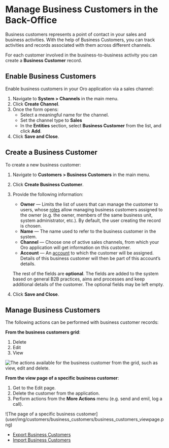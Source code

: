 <a id="user-guide-system-channel-entities-business-customer"></a>

# Manage Business Customers in the Back-Office

Business customers represents a point of contact in your sales and business activities. With the help of Business Customers, you can track activities and records associated with them across different channels.

For each customer involved in the business-to-business activity you can create a **Business Customer** record.

<a id="user-guide-customers-create"></a>

## Enable Business Customers

Enable business customers in your Oro application via a sales channel:

1. Navigate to **System > Channels** in the main menu.
2. Click **Create Channel**.
3. Once the form opens:
   * Select a meaningful name for the channel.
   * Set the channel type to **Sales**
   * In the **Entities** section, select **Business Customer** from the list, and click **Add**.
4. Click **Save and Close**.

## Create a Business Customer

To create a new business customer:

1. Navigate to **Customers > Business Customers** in the main menu.
2. Click **Create Business Customer**.
3. Provide the following information:
   * **Owner** — Limits the list of users that can manage the customer to users, whose [roles](../../system/user-management/roles/index.md#user-guide-user-management-permissions) allow managing business customers assigned to the owner (e.g. the owner, members of the same business unit, system administrator, etc.). By default, the user creating the record is chosen.
   * **Name** — The name used to refer to the business customer in the system.
   * **Channel** — Choose one of active sales channels, from which your Oro application will get information on this customer.
   * **Account** — An [account](../accounts/create.md#user-guide-accounts-create) to which the customer will be assigned. Details of this business customer will then be part of this account’s details.

   The rest of the fields are **optional**. The fields are added to the system based on general B2B practices, aims and processes and keep additional details of the customer. The optional fields may be left empty.
   <!-- If you need to collect and process any other details of business customers, :ref:`custom fields can be created <doc-entity-fields-create>`. Their values will be displayed in the **Additional** section. -->
4. Click **Save and Close**.

<a id="user-guide-customers-actions"></a>

## Manage Business Customers

The following actions can be performed with business customer records:

**From the business customers grid**:

1. Delete <i class="fas fa-trash-alt" aria-hidden="true"></i>
2. Edit <i class="fa fa-edit fa-lg" aria-hidden="true"></i>
3. View <i class="fa fa-eye fa-lg" aria-hidden="true"></i>

![The actions available for the business customer from the grid, such as view, edit and delete.](user/img/customers/business_customers/customers_grid.png)

**From the view page of a specific business customer**:

1. Get to the Edit page.
2. Delete the customer from the application.
3. Perform actions from the **More Actions** menu (e.g. send and emil, log a call).

<!-- The rest of the available actions depend on the system settings defined in the  **Communication &  Collaboration** section of the **Business Customer** entity configuration. See step 4 of the :ref:`Create an Entity <doc-entity-actions-create>` action description. -->![The page of a specific business customer](user/img/customers/business_customers/business_customers_viewpage.png)
<!-- .. hint::    :ref:`Custom Reports <user-guide-reports>` can be added to analyze details of business customers in OroCRM.   :ref:`Workflows <doc--system--workflow-management>` can be created to define rules and guidelines on possible actions/updates of business customers in the system. -->
<!-- BCrLOwnerClear| image:: /user/img/buttons/BCrLOwnerClear.png
:align: middle -->
<!-- fa-bars = fa-navicon -->
<!-- Ic Tiles is used as Set As Default in saved views, and as tiles in display layout options -->
<!-- IcPencil refers to Rename in Commerce and Inline Editing in CRM -->
<!-- Check mark in the square. -->
<!-- SortDesc is also used as drop-down arrow -->

* [Export Business Customers](export.md)
* [Import Business Customers](import.md)
